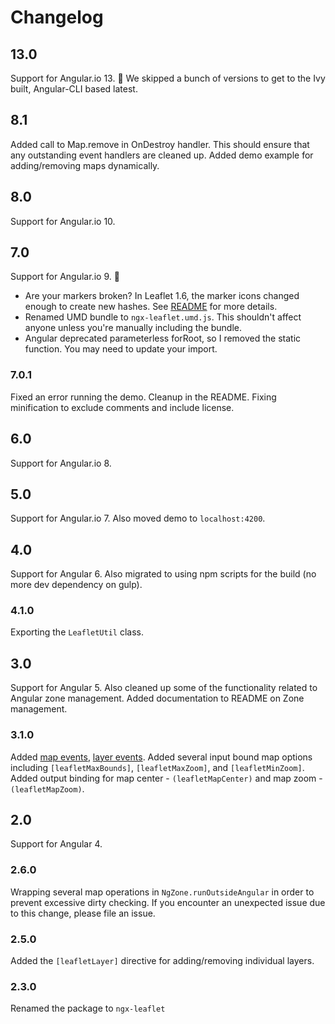 # Changelog

## 13.0
Support for Angular.io 13. 🎉
We skipped a bunch of versions to get to the Ivy built, Angular-CLI based latest.

## 8.1
Added call to Map.remove in OnDestroy handler.
This should ensure that any outstanding event handlers are cleaned up.
Added demo example for adding/removing maps dynamically. 

## 8.0
Support for Angular.io 10.

## 7.0
Support for Angular.io 9. 🎉

- Are your markers broken? In Leaflet 1.6, the marker icons changed enough to create new hashes. See [README](https://github.com/Asymmetrik/ngx-leaflet/blob/master/README.md#a-note-about-markers) for more details.
- Renamed UMD bundle to `ngx-leaflet.umd.js`. This shouldn't affect anyone unless you're manually including the bundle.
- Angular deprecated parameterless forRoot, so I removed the static function. You may need to update your import.

### 7.0.1
Fixed an error running the demo.
Cleanup in the README.
Fixing minification to exclude comments and include license.


## 6.0
Support for Angular.io 8.


## 5.0
Support for Angular.io 7.
Also moved demo to `localhost:4200`.


## 4.0
Support for Angular 6.
Also migrated to using npm scripts for the build (no more dev dependency on gulp).

### 4.1.0
Exporting the `LeafletUtil` class.


## 3.0
Support for Angular 5. Also cleaned up some of the functionality related to Angular zone management.
Added documentation to README on Zone management.

### 3.1.0
Added [map events](#map-events), [layer events](#layer-events).
Added several input bound map options including ```[leafletMaxBounds]```, ```[leafletMaxZoom]```, and ```[leafletMinZoom]```.
Added output binding for map center - ```(leafletMapCenter)``` and map zoom - ```(leafletMapZoom)```.


## 2.0
Support for Angular 4.

### 2.6.0 
Wrapping several map operations in ```NgZone.runOutsideAngular``` in order to prevent excessive dirty checking.
If you encounter an unexpected issue due to this change, please file an issue.

### 2.5.0
Added the ```[leafletLayer]``` directive for adding/removing individual layers.

### 2.3.0
Renamed the package to ```ngx-leaflet```
